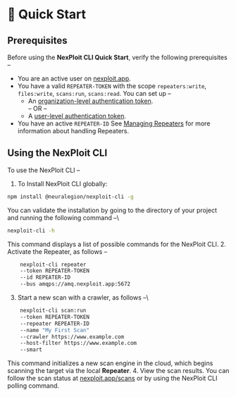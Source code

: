 # 🚀 Quick Start
## Prerequisites
Before using the **NexPloit CLI Quick Start**, verify the following prerequisites –
* You are an active user on [nexploit.app](www.nexploit.app).
* You have a valid `REPEATER-TOKEN` with the scope `repeaters:write`, `files:write`, `scans:run`, `scans:read`. You can set up –
    * An [organization-level authentication token](guide/np-web-ui/advanced-set-up/managing-org#Managing-Organization-APICLI-Authentication-Tokens).\
  – OR – 
    * A [user-level authentication token](guide/np-web-ui/advanced-set-up/managing-personal-account#Managing-Your-Personal-API-Keys-Authentication-Tokens).
* You have an active `REPEATER-ID` See [Managing Repeaters](guide/np-web-ui/advanced-set-up/managing-repeaters) for more information about handling Repeaters.

## Using the NexPloit CLI
To use the NexPloit CLI –
1. To Install NexPloit CLI globally:
```bash
npm install @neuralegion/nexploit-cli -g
```
You can validate the installation by going to the directory of your project and running the following command –\
```bash
nexploit-cli -h
```
This command displays a list of possible commands for the NexPloit CLI.
2. Activate the Repeater, as follows –
```bash
    nexploit-cli repeater
    --token REPEATER-TOKEN
    --id REPEATER-ID
    --bus amqps://amq.nexploit.app:5672
```
3. Start a new scan with a crawler, as follows –\
```bash
    nexploit-cli scan:run
    --token REPEATER-TOKEN
    --repeater REPEATER-ID
    --name "My First Scan"
    --crawler https://www.example.com
    --host-filter https://www.example.com
    --smart
```
This command initializes a new scan engine in the cloud, which begins scanning the target via the local **Repeater**.
4. View the scan results. You can follow the scan status at [nexploit.app/scans](https://nexploit.app/scans) or by using the NexPloit CLI polling command.
